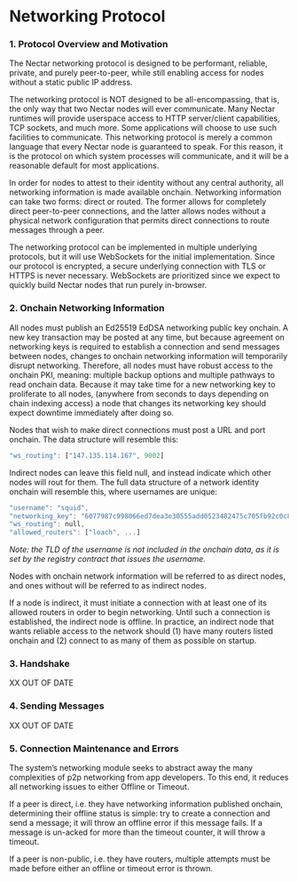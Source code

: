 # Networking Protocol

### 1. Protocol Overview and Motivation

The Nectar networking protocol is designed to be performant, reliable, private, and purely peer-to-peer, while still enabling access for nodes without a static public IP address.

The networking protocol is NOT designed to be all-encompassing, that is, the only way that two Nectar nodes will ever communicate.
Many Nectar runtimes will provide userspace access to HTTP server/client capabilities, TCP sockets, and much more.
Some applications will choose to use such facilities to communicate.
This networking protocol is merely a common language that every Nectar node is guaranteed to speak.
For this reason, it is the protocol on which system processes will communicate, and it will be a reasonable default for most applications.

In order for nodes to attest to their identity without any central authority, all networking information is made available onchain.
Networking information can take two forms: direct or routed.
The former allows for completely direct peer-to-peer connections, and the latter allows nodes without a physical network configuration that permits direct connections to route messages through a peer.

The networking protocol can be implemented in multiple underlying protocols, but it will use WebSockets for the initial implementation.
Since our protocol is encrypted, a secure underlying connection with TLS or HTTPS is never necessary.
WebSockets are prioritized since we expect to quickly build Nectar nodes that run purely in-browser.

### 2. Onchain Networking Information

All nodes must publish an Ed25519 EdDSA networking public key onchain.
A new key transaction may be posted at any time, but because agreement on networking keys is required to establish a connection and send messages between nodes, changes to onchain networking information will temporarily disrupt networking.
Therefore, all nodes must have robust access to the onchain PKI, meaning: multiple backup options and multiple pathways to read onchain data.
Because it may take time for a new networking key to proliferate to all nodes, (anywhere from seconds to days depending on chain indexing access) a node that changes its networking key should expect downtime immediately after doing so.

Nodes that wish to make direct connections must post a URL and port onchain.
The data structure will resemble this:
```rust
"ws_routing": ["147.135.114.167", 9002]
```
Indirect nodes can leave this field null, and instead indicate which other nodes will rout for them.
The full data structure of a network identity onchain will resemble this, where usernames are unique:
```rust
"username": "squid",
"networking_key": "6077987c998066ed7dea3e30555add0523482475c705fb92c0c8e78307b8e62c",
"ws_routing": null,
"allowed_routers": ["loach", ...]
```

*Note: the TLD of the username is not included in the onchain data, as it is set by the registry contract that issues the username.*

Nodes with onchain network information will be referred to as direct nodes, and ones without will be referred to as indirect nodes.

If a node is indirect, it must initiate a connection with at least one of its allowed routers in order to begin networking.
Until such a connection is established, the indirect node is offline.
In practice, an indirect node that wants reliable access to the network should (1) have many routers listed onchain and (2) connect to as many of them as possible on startup.


### 3. Handshake

XX OUT OF DATE


### 4. Sending Messages

XX OUT OF DATE



### 5. Connection Maintenance and Errors

The system’s networking module seeks to abstract away the many complexities of p2p networking from app developers.
To this end, it reduces all networking issues to either Offline or Timeout.

If a peer is direct, i.e. they have networking information published onchain, determining their offline status is simple: try to create a connection and send a message; it will throw an offline error if this message fails. If a message is un-acked for more than the timeout counter, it will throw a timeout.

If a peer is non-public, i.e. they have routers, multiple attempts must be made before either an offline or timeout error is thrown.

